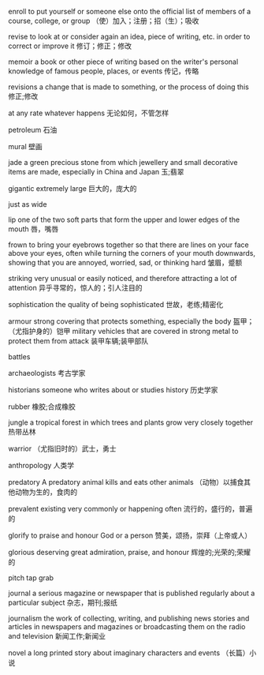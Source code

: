 enroll
to put yourself or someone else onto the official list of members of a course, college, or group
（使）加入；注册；招（生）；吸收

revise
to look at or consider again an idea, piece of writing, etc. in order to correct or improve it
修订；修正；修改

memoir
a book or other piece of writing based on the writer's personal knowledge of famous people, places, or events
传记，传略

revisions
a change that is made to something, or the process of doing this
修正;修改

at any rate
whatever happens
无论如何，不管怎样

petroleum
石油

mural
壁画

jade
a green precious stone from which jewellery and small decorative items are made, especially in China and Japan
玉;翡翠

gigantic
extremely large
巨大的，庞大的

just as wide

lip
one of the two soft parts that form the upper and lower edges of the mouth
唇，嘴唇

frown
to bring your eyebrows together so that there are lines on your face above your eyes, often while turning the corners of your mouth downwards, showing that you are annoyed, worried, sad, or thinking hard
皱眉，蹙额

striking
very unusual or easily noticed, and therefore attracting a lot of attention
异乎寻常的，惊人的；引人注目的

sophistication
the quality of being sophisticated
世故，老练;精密化

armour
strong covering that protects something, especially the body
盔甲；（尤指护身的）铠甲
military vehicles that are covered in strong metal to protect them from attack
装甲车辆;装甲部队

battles

archaeologists
考古学家

historians
someone who writes about or studies history
历史学家

rubber
橡胶;合成橡胶

jungle
a tropical forest in which trees and plants grow very closely together
热带丛林

warrior
（尤指旧时的）武士，勇士

anthropology
人类学

predatory
A predatory animal kills and eats other animals
（动物）以捕食其他动物为生的，食肉的

prevalent
existing very commonly or happening often
流行的，盛行的，普遍的

glorify
to praise and honour God or a person
赞美，颂扬，崇拜（上帝或人）

glorious
deserving great admiration, praise, and honour
辉煌的;光荣的;荣耀的

pitch
tap
grab


journal
a serious magazine or newspaper that is published regularly about a particular subject
杂志，期刊;报纸

journalism
the work of collecting, writing, and publishing news stories and articles in newspapers and magazines or broadcasting them on the radio and television
新闻工作;新闻业

novel
a long printed story about imaginary characters and events
（长篇）小说
